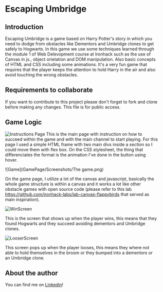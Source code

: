 # Escaping Umbridge
## Introduction
Escaping Umbridge is a game based on Harry Potter's story in which you need to dodge from obstacles like Dementors and Umbridge clones to get safely to Hogwarts.
In this game we use some techniques learned through the module 1 of Web Delevopment course at Ironhack such as the use of Canvas in js., object orietation and DOM manipulation.
Also basic concepts of HTML and CSS including some animations.
It's a very fun game that requires that the player keeps the attention to hold Harry in the air and also avoid touching the wrong obstacles.
## Requirements to collaborate
If you want to contribute to this project please don't forget to fork and clone before making any changes. This file is for public access.
## Game Logic
![Instructions Page](/GamePage/Screenshots/PaginaInicial.png)
This is the main page with instruction on how to succeed within the game and with the main channel to start playing. For this page I used a simple HTML frame with two main divs inside a section so I could move them with flex box. On the CSS stylesheet, the thing that differenciates the format is the animation I've done in the button using hover.

![Game](GamePage/Screenshots/The game.png)

On the game page, I utilize a lot of the canvas and javascript, basically the whole game structure is within a canvas and it works a lot like other obstacle games with open source code (please refer to this lab https://github.com/ironhack-labs/lab-canvas-flappybirds that served as main inspiration).

![WinScreen](GamePage/Screenshots/Win.png)

This is the screen that shows up when the player wins, this means that they found Hogwarts and they succeed avoiding dementors and Umbridge clones.

![LooserScreen](GamePage/Screenshots/Lost.png)

This screen pops up when the player looses, this means they where not able to hold themselves in the broom or they bumped into a dementors or an Umbridge clone.
## About the author
You can find me on [Linkedin](https://www.linkedin.com/in/isis-abreu/)!






